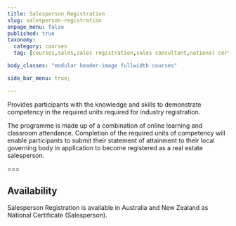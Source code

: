 ```yaml
---
title: Salesperson Registration
slug: salesperson-registration
onpage_menu: false
published: true
taxonomy:
  category: courses
  tag: [courses,sales,sales registration,sales consultant,national certificate]

body_classes: "modular header-image fullwidth courses"

side_bar_menu: true;

---
```


Provides participants with the knowledge and skills to demonstrate competency in the required units required for industry registration.

The programme is made up of a combination of online learning and classroom attendance. Completion of the required units of competency will enable participants to submit their statement of attainment to their local governing body in application to become registered as a real estate salesperson.

===

## Availability
Salesperson Registration is available in Australia and New Zealand as National Certificate (Salesperson).
